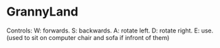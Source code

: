 # GrannyLand

Controls:
      W: forwards.
      S: backwards.
      A: rotate left.
      D: rotate right.
      E: use. (used to sit on computer chair and sofa if infront of them)
